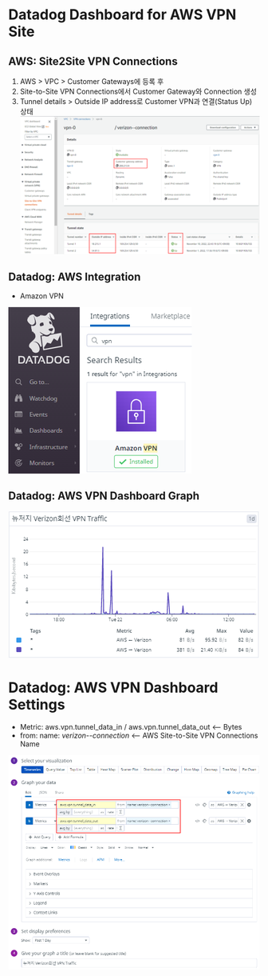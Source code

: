 # Datadog Dashboard for AWS VPN Site

## AWS: Site2Site VPN Connections
1. AWS > VPC > Customer Gateways에 등록 후
2. Site-to-Site VPN Connections에서 Customer Gateway와 Connection 생성
3. Tunnel details > Outside IP address로 Customer VPN과 연결(Status Up) 상태
![AWS-S2S-VPN-Connection](img/aws-s2s-vpn-connections.png)

## Datadog: AWS Integration
- Amazon VPN

![Datadog-AWS-Integration](img/datadog-aws-integrations.png)

## Datadog: AWS VPN Dashboard Graph
![Datadog-AWS-VPN-Dashboard](img/datadog-aws-vpn-dashboard.png)

# Datadog: AWS VPN Dashboard Settings
- Metric: aws.vpn.tunnel_data_in / aws.vpn.tunnel_data_out <-- Bytes
- from: name: _verizon--connection_ <-- AWS Site-to-Site VPN Connections Name

![Datadog-AWS-VPN-Dashboard-Settings](img/datadog-aws-vpn-dashboard-settings.png)
